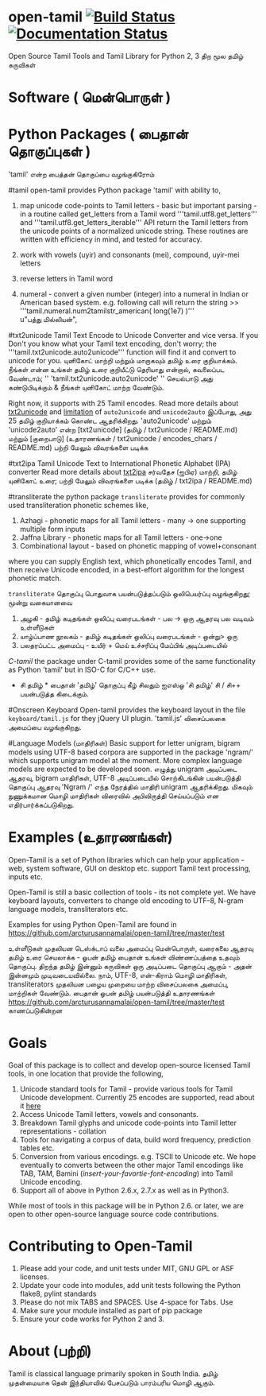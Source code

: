 open-tamil [![Build Status](https://travis-ci.org/arcturusannamalai/open-tamil.png)](https://travis-ci.org/arcturusannamalai/open-tamil) [![Documentation Status](https://readthedocs.org/projects/open-tamil/badge/)](http://open-tamil.readthedocs.org/en/latest/)
==========

Open Source Tamil Tools and Tamil Library for Python 2, 3
திற மூல தமிழ் கருவிகள்

Software ( மென்பொருள் )
=====================
Python  Packages ( பைதான் தொகுப்புகள்  )
===================================
'tamil' என்ற பைத்தன் தொகுப்பை வழங்குகிரோம்

#tamil
open-tamil provides Python package 'tamil' with ability to,

1. map unicode code-points to Tamil letters - basic but important parsing - in a routine called get_letters from a Tamil word
   '''tamil.utf8.get_letters''' and '''tamil.utf8.get_letters_iterable''' API return the Tamil letters from the unicode points of a normalized unicode string.
   These routines are written with efficiency in mind, and tested for accuracy.
   
2. work with vowels (uyir) and consonants (mei), compound, uyir-mei letters
3. reverse letters in Tamil word
4. numeral - convert a given number (integer) into a numeral in Indian or American based system.
   e.g. following call will return the string
        >> '''tamil.numeral.num2tamilstr_american( long(1e7) )'''  
        u"பத்து மில்லியன்",

#txt2unicode
Tamil Text Encode to Unicode Converter and vice versa.
If you Don't you know what your Tamil text encoding, don't worry; the '''tamil.txt2unicode.auto2unicode''' function will find it and convert to unicode for you. 
யுனிகோட் மாற்றி மற்றும் மாறாகவும் தமிழ் உரை குறியாக்கம்.
நீங்கள் என்ன உங்கள் தமிழ் உரை குறியீட்டு தெரியாது என்றால், கவலைப்பட வேண்டாம்; '' 'tamil.txt2unicode.auto2unicode' '' செயல்பாடு அது கண்டுபிடிக்கும் & நீங்கள் யுனிகோட் மாற்ற வேண்டும்.

Right now, it supports with 25 Tamil encodes. Read more details about [txt2unicode](tamil/txt2unicode/README.md) and [limitation](examples/txt2unicode/encodes_chars/README.md) of `auto2unicode` and `unicode2auto`
இப்போது, அது 25 தமிழ் குறியாக்கம் கொண்ட ஆதரிக்கிறது. 'auto2unicode' மற்றும் 'unicode2auto' என்ற [txt2unicode] (தமிழ் / txt2unicode / README.md) மற்றும் [குறைபாடு] (உதாரணங்கள் / txt2unicode / encodes_chars / README.md) பற்றி மேலும் விவரங்களை படிக்க

#txt2ipa
Tamil Unicode Text to International Phonetic Alphabet (IPA) converter 
Read more details about [txt2ipa](tamil/txt2ipa/README.md)
சர்வதேச (ஐபிஏ) மாற்றி, தமிழ் யுனிகோட் உரை; பற்றி மேலும் விவரங்களை படிக்க (தமிழ் / txt2ipa / README.md) 

#transliterate
the python package `transliterate` provides for commonly used transliteration
phonetic schemes like,

1. Azhagi - phonetic maps for all Tamil letters - many -> one supporting multiple form inputs
2. Jaffna Library - phonetic maps for all Tamil letters - one->one
3. Combinational layout - based on phonetic mapping of vowel+consonant

where you can supply English text, which phonetically encodes Tamil, and then receive Unicode encoded, in a best-effort algorithm for the longest phonetic match.

`transliterate` தொகுப்பு பொதுவாக பயன்படுத்தப்படும் ஒலிபெயர்ப்பு வழங்குகிறது; மூன்று வகையானவை
1. அழகி - தமிழ் கடிதங்கள் ஒலிப்பு வரைபடங்கள் - பல -> ஒரு ஆதரவு பல வடிவம் உள்ளீடுகள்
2. யாழ்ப்பாண நூலகம் - தமிழ் கடிதங்கள் ஒலிப்பு வரைபடங்கள் - ஒன்று> ஒரு
3. பலதரப்பட்ட அமைப்பு - உயிர் + மெய் உச்சரிப்பு மேப்பிங் அடிப்படையில் 

*C-tamil*
the package under C-tamil provides some of the same functionality as Python 'tamil' but in ISO-C for C/C++ use.
* சி தமிழ் *
பைதான் 'தமிழ்' தொகுப்பு கீழ்  சிலதும் ஐஎஸ்ஓ 'சி தமிழ்'  சி / சி++ பயன்படுத்த கிடைக்கும்.

#Onscreen Keyboard
Open-tamil provides the keyboard layout in the file `keyboard/tamil.js` for they jQuery UI plugin.
'tamil.js' விசைப்பலகை அமைப்பை வழங்குகிறது. 

#Language Models (மாதிரிகள்)
Basic support for letter unigram, bigram models using UTF-8 based corpora are supported in the package 'ngram/'
which supports unigram model at the moment. More complex language models are expected to be developed soon.
எழுத்து unigram அடிப்படை ஆதரவு, bigram மாதிரிகள், UTF-8 அடிப்படையில் சொற்கிடங்கின் பயன்படுத்தி தொகுப்பு ஆதரவு 'Ngram /'
எந்த நேரத்தில் மாதிரி unigram ஆதரிக்கிறது. மிகவும் நுணுக்கமான மொழி மாதிரிகள் விரைவில் அபிவிருத்தி செய்யப்படும் என எதிர்பார்க்கப்படுகிறது.

Examples (உதாரணங்கள்)
===================
Open-Tamil is a set of Python libraries which can help your application - web, system software, GUI on desktop etc. support Tamil text processing, inputs etc.

Open-Tamil is still a basic collection of tools - its not complete yet. We have keyboard layouts, converters to change old encoding to UTF-8, N-gram language models, transliterators etc.

Examples for using Python Open-Tamil are found in https://github.com/arcturusannamalai/open-tamil/tree/master/test

உள்ளீடுகள் முதலியன டெஸ்க்டாப் வலை அமைப்பு மென்பொருள், வரைகலை ஆதரவு தமிழ் உரை செயலாக்க - ஓபன் தமிழ் பைதான் உங்கள் விண்ணப்பத்தை உதவும் தொகுப்பு. திறந்த தமிழ் இன்னும் கருவிகள் ஒரு அடிப்படை தொகுப்பு ஆகும் - அதன் இன்னமும் முடிவடையவில்லை. நாம், UTF-8, என்-கிராம் மொழி மாதிரிகள், transliterators முதலியன பழைய முறையை மாற்ற விசைப்பலகை அமைப்பு, மாற்றிகள் வேண்டும். பைதான் ஓபன் தமிழ் பயன்படுத்தி உதாரணங்கள் https://github.com/arcturusannamalai/open-tamil/tree/master/test காணப்படுகின்றன

Goals
=====
Goal of this package is to collect and develop open-source licensed Tamil tools, in one location that provide the following,

1. Unicode standard tools for Tamil - provide various tools for Tamil Unicode development. Currently 25 encodes are supported, read about it [here](tamil/txt2unicode/README.md) 
2. Access Unicode Tamil letters, vowels and consonants.
3. Breakdown Tamil glyphs and unicode code-points into Tamil letter representations - collation
4. Tools for navigating a corpus of data, build word frequency, prediction tables etc.
5. Conversion from various encodings. e.g. TSCII to Unicode etc. We hope eventually to converts between the other major Tamil encodings like TAB, TAM, Bamini (*insert-your-favortie-font-encoding*) into Tamil Unicode encoding.
6. Support all of above in Python 2.6.x, 2.7.x as well as in Python3.

While most of tools in this package will be in Python 2.6. or later, we are open to other open-source language source code contributions.

Contributing to Open-Tamil
==========================
1. Please add your code, and unit tests under MIT, GNU GPL or ASF licenses.
2. Update your code into modules, add unit tests following the Python flake8, pylint standards
3. Please do not mix TABS and SPACES. Use 4-space for Tabs. Use 
4. Make sure your module installed as part of pip package
5. Ensure your code works for Python 2 and 3.

About (பற்றி)
==========
Tamil is classical language primarily spoken in South India.
தமிழ் முதன்மையாக தென் இந்தியாவில் பேசப்படும் பாரம்பரிய மொழி ஆகும்.
